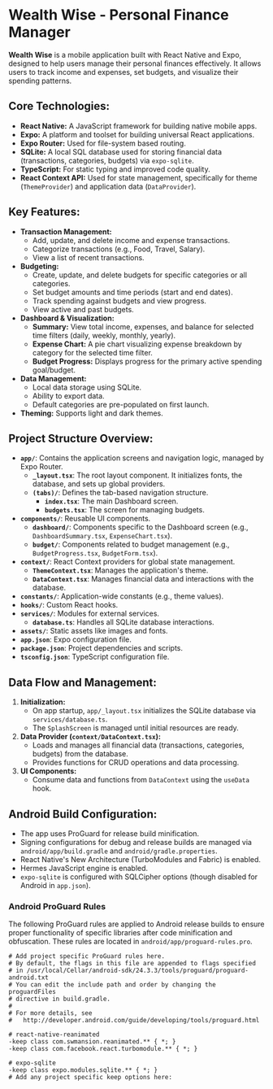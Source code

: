 # Wealth Wise - Personal Finance Manager

**Wealth Wise** is a mobile application built with React Native and Expo, designed to help users manage their personal finances effectively. It allows users to track income and expenses, set budgets, and visualize their spending patterns.

## Core Technologies:

*   **React Native:** A JavaScript framework for building native mobile apps.
*   **Expo:** A platform and toolset for building universal React applications.
*   **Expo Router:** Used for file-system based routing.
*   **SQLite:** A local SQL database used for storing financial data (transactions, categories, budgets) via `expo-sqlite`.
*   **TypeScript:** For static typing and improved code quality.
*   **React Context API:** Used for state management, specifically for theme (`ThemeProvider`) and application data (`DataProvider`).

## Key Features:

*   **Transaction Management:**
    *   Add, update, and delete income and expense transactions.
    *   Categorize transactions (e.g., Food, Travel, Salary).
    *   View a list of recent transactions.
*   **Budgeting:**
    *   Create, update, and delete budgets for specific categories or all categories.
    *   Set budget amounts and time periods (start and end dates).
    *   Track spending against budgets and view progress.
    *   View active and past budgets.
*   **Dashboard & Visualization:**
    *   **Summary:** View total income, expenses, and balance for selected time filters (daily, weekly, monthly, yearly).
    *   **Expense Chart:** A pie chart visualizing expense breakdown by category for the selected time filter.
    *   **Budget Progress:** Displays progress for the primary active spending goal/budget.
*   **Data Management:**
    *   Local data storage using SQLite.
    *   Ability to export data.
    *   Default categories are pre-populated on first launch.
*   **Theming:** Supports light and dark themes.

## Project Structure Overview:

*   **`app/`**: Contains the application screens and navigation logic, managed by Expo Router.
    *   **`_layout.tsx`**: The root layout component. It initializes fonts, the database, and sets up global providers.
    *   **`(tabs)/`**: Defines the tab-based navigation structure.
        *   **`index.tsx`**: The main Dashboard screen.
        *   **`budgets.tsx`**: The screen for managing budgets.
*   **`components/`**: Reusable UI components.
    *   **`dashboard/`**: Components specific to the Dashboard screen (e.g., `DashboardSummary.tsx`, `ExpenseChart.tsx`).
    *   **`budget/`**: Components related to budget management (e.g., `BudgetProgress.tsx`, `BudgetForm.tsx`).
*   **`context/`**: React Context providers for global state management.
    *   **`ThemeContext.tsx`**: Manages the application's theme.
    *   **`DataContext.tsx`**: Manages financial data and interactions with the database.
*   **`constants/`**: Application-wide constants (e.g., theme values).
*   **`hooks/`**: Custom React hooks.
*   **`services/`**: Modules for external services.
    *   **`database.ts`**: Handles all SQLite database interactions.
*   **`assets/`**: Static assets like images and fonts.
*   **`app.json`**: Expo configuration file.
*   **`package.json`**: Project dependencies and scripts.
*   **`tsconfig.json`**: TypeScript configuration file.

## Data Flow and Management:

1.  **Initialization:**
    *   On app startup, `app/_layout.tsx` initializes the SQLite database via `services/database.ts`.
    *   The `SplashScreen` is managed until initial resources are ready.
2.  **Data Provider (`context/DataContext.tsx`):**
    *   Loads and manages all financial data (transactions, categories, budgets) from the database.
    *   Provides functions for CRUD operations and data processing.
3.  **UI Components:**
    *   Consume data and functions from `DataContext` using the `useData` hook.

## Android Build Configuration:

*   The app uses ProGuard for release build minification.
*   Signing configurations for debug and release builds are managed via `android/app/build.gradle` and `android/gradle.properties`.
*   React Native's New Architecture (TurboModules and Fabric) is enabled.
*   Hermes JavaScript engine is enabled.
*   `expo-sqlite` is configured with SQLCipher options (though disabled for Android in `app.json`).

### Android ProGuard Rules

The following ProGuard rules are applied to Android release builds to ensure proper functionality of specific libraries after code minification and obfuscation. These rules are located in `android/app/proguard-rules.pro`.

```proguard
# Add project specific ProGuard rules here.
# By default, the flags in this file are appended to flags specified
# in /usr/local/Cellar/android-sdk/24.3.3/tools/proguard/proguard-android.txt
# You can edit the include path and order by changing the proguardFiles
# directive in build.gradle.
#
# For more details, see
#   http://developer.android.com/guide/developing/tools/proguard.html

# react-native-reanimated
-keep class com.swmansion.reanimated.** { *; }
-keep class com.facebook.react.turbomodule.** { *; }

# expo-sqlite
-keep class expo.modules.sqlite.** { *; }
# Add any project specific keep options here:
```